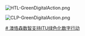 <div class="row d-flex justify-content-center flex-row">
<div class="m-3">

![HTL-GreenDigitalAction.png](HTL-GreenDigitalAction.png)
</div>
<div class="m-5">

![CLP-GreenDigitalAction.png](CLP-GreenDigitalAction.png)
</div>
</div>
<div class="h3 col text-center">
<a href="https://oxon8.netlify.app/post/2023-12-09-itu-cop28-outcomes" class="btn btn-outline-success px-5 py-3">
# 澳恪森数智支持ITU绿色化数字行动
</a>
</div>